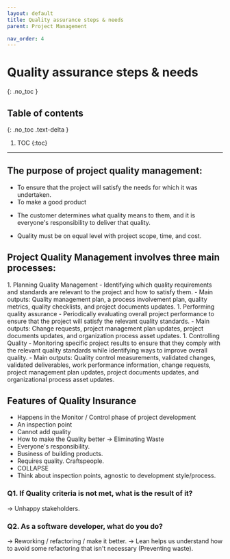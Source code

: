 ```yaml
---
layout: default
title: Quality assurance steps & needs
parent: Project Management

nav_order: 4
---
```


# Quality assurance steps & needs
{: .no_toc }

## Table of contents
{: .no_toc .text-delta }

1. TOC
{:toc}
---

## The purpose of project quality management:
* To ensure that the project will satisfy the needs for which it was undertaken. 
* To make a good product

- The customer determines what quality means to them, and it is everyone's responsibility to deliver that quality.

- Quality must be on equal level with project scope, time, and cost.

## Project Quality Management involves three main processes:
<div class="code-example" markdown="1">
1. Planning Quality Management 
- Identifying which quality requirements and standards are relevant to the project and how to satisfy them.
- Main outputs: Quality management plan, a process involvement plan, quality metrics, quality checklists, and project documents updates.
1. Performing quality assurance
- Periodically evaluating overall project performance to ensure that the project will satisfy the relevant quality standards.
- Main outputs: Change requests, project management plan updates, project documents updates, and organization process asset updates.
1. Controlling Quality 
- Monitoring specific project results to ensure that they comply with the relevant quality standards while identifying ways to improve overall quality.
- Main outputs: Quality control measurements, validated changes, validated deliverables, work performance information, change requests, project management plan updates, project documents updates, and organizational process asset updates.
</div>

## Features of  Quality Insurance 
* Happens in the Monitor / Control phase of project development
* An inspection point
* Cannot add quality
* How to make the Quality better -> Eliminating Waste
* Everyone's responsibility.
* Business of building products.
* Requires quality. Craftspeople.
* COLLAPSE
* Think about inspection points, agnostic to development style/process. 

### Q1. If Quality criteria is not met, what is the result of it? 
 ->  Unhappy stakeholders. 
 
### Q2. As a software developer, what do you do?

 -> Reworking / refactoring / make it better.
 -> Lean helps us understand how to avoid some refactoring that isn't necessary (Preventing waste).
